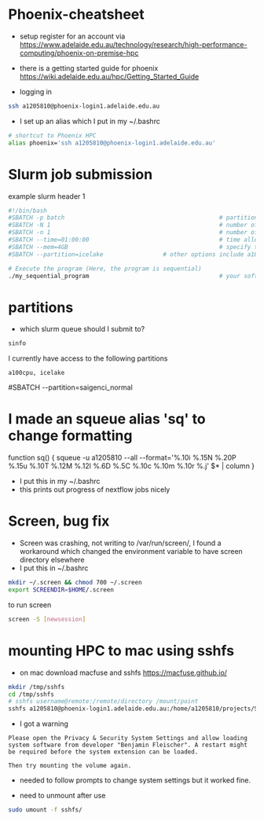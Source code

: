 # Phoenix-cheatsheet
- setup
register for an account via https://www.adelaide.edu.au/technology/research/high-performance-computing/phoenix-on-premise-hpc

- there is a getting started guide for phoenix
https://wiki.adelaide.edu.au/hpc/Getting_Started_Guide

- logging in

```bash
ssh a1205810@phoenix-login1.adelaide.edu.au
```

- I set up an alias which I put in my ~/.bashrc

```bash
# shortcut to Phoenix HPC
alias phoenix='ssh a1205810@phoenix-login1.adelaide.edu.au'
```
# Slurm job submission

example slurm header 1
```bash
#!/bin/bash
#SBATCH -p batch        	                                # partition (this is the queue your job will be added to) 
#SBATCH -N 1               	                                # number of nodes (use a single node)
#SBATCH -n 1              	                                # number of cores (sequential job => uses 1 core)
#SBATCH --time=01:00:00    	                                # time allocation, which has the format (D-HH:MM:SS), here set to 1 hour
#SBATCH --mem=4GB         	                                # specify the memory required per node (here set to 4 GB)
#SBATCH --partition=icelake					# other options include a100cpu,saigenci_normal. These need to be granted access to	

# Execute the program (Here, the program is sequential)
./my_sequential_program  	                                # your software with any arguments

```

# partitions
- which slurm queue should I submit to?

```bash
sinfo
```
I currently have access to the following partitions
```
a100cpu, icelake
```
#SBATCH --partition=saigenci_normal

# I made an squeue alias 'sq' to change formatting
function sq() {
 squeue -u a1205810 --all --format='%.10i %.15N %.20P %.15u %.10T %.12M %.12l %.6D %.5C %.10c %.10m %.10r %.j' $* | column
}
- I put this in my ~/.bashrc
- this prints out progress of nextflow jobs nicely

# Screen, bug fix
- Screen was crashing, not writing to /var/run/screen/, I found a workaround which changed the environment variable to have screen directory elsewhere
- I put this in ~/.bashrc
```bash
mkdir ~/.screen && chmod 700 ~/.screen
export SCREENDIR=$HOME/.screen
```
to run screen

```bash
screen -S [newsession]
```

# mounting HPC to mac using sshfs
- on mac
download macfuse and sshfs
https://macfuse.github.io/

```bash
mkdir /tmp/sshfs
cd /tmp/sshfs
# sshfs username@remote:/remote/directory /mount/point
sshfs a1205810@phoenix-login1.adelaide.edu.au:/home/a1205810/projects/SAGCQA1671_ATACseq_Geri/nfATACseq/outs_nfATACseq /tmp/sshfs
```
- I got a warning
```
Please open the Privacy & Security System Settings and allow loading system software from developer "Benjamin Fleischer". A restart might be required before the system extension can be loaded.

Then try mounting the volume again.
```
- needed to follow prompts to change system settings but it worked fine.

- need to unmount after use
```bash
sudo umount -f sshfs/
```
